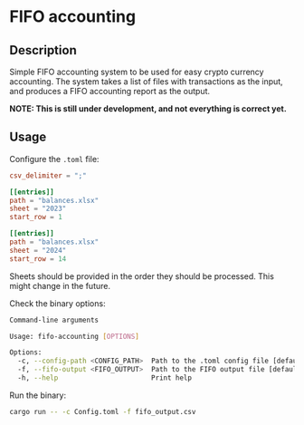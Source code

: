 # FIFO accounting

## Description

Simple FIFO accounting system to be used for easy crypto currency accounting.
The system takes a list of files with transactions as the input, and produces a FIFO accounting report as the output.

**NOTE: This is still under development, and not everything is correct yet.**

## Usage

Configure the `.toml` file:

```toml
csv_delimiter = ";"

[[entries]]
path = "balances.xlsx"
sheet = "2023"
start_row = 1

[[entries]]
path = "balances.xlsx"
sheet = "2024"
start_row = 14
```

Sheets should be provided in the order they should be processed.
This might change in the future.

Check the binary options:

```bash
Command-line arguments

Usage: fifo-accounting [OPTIONS]

Options:
  -c, --config-path <CONFIG_PATH>  Path to the .toml config file [default: Config.toml]
  -f, --fifo-output <FIFO_OUTPUT>  Path to the FIFO output file [default: fifo_output.csv]
  -h, --help                       Print help
  ```

Run the binary:

```bash
cargo run -- -c Config.toml -f fifo_output.csv
```
